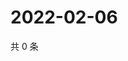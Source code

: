 # 2022-02-06

共 0 条

<!-- BEGIN WEIBO -->
<!-- 最后更新时间 Sun Feb 06 2022 05:08:32 GMT+0800 (China Standard Time) -->

<!-- END WEIBO -->
